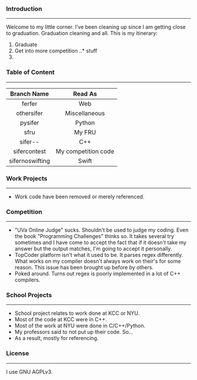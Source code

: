 ### Introduction
---
Welcome to my little corner. I’ve been cleaning up since I am getting close to graduation. Graduation cleaning and all.
This is my itinerary:
1. Graduate
2. Get into more competition
..* stuff
3. 


### Table of Content
---
| Branch Name      | Read As             |
|:----------------:|:-------------------:|
| ferfer           | Web                 |
| othersifer       | Miscellaneous       |
| pysifer          | Python              |
| sfru             | My FRU              |
| sifer--          | C++                 |
| sifercontest     | My competition code |
| sifernoswifting  | Swift               |

### Work Projects
---
* Work code have been removed or merely referenced. 

### Competition
--- 
* "UVa Online Judge" sucks. Shouldn't be used to judge my coding. Even the book "Programming Challenges" thinks so. It takes several try sometimes and I have come to accept the fact that if it doesn't take my answer but the output matches, I'm going to accept it personally.
* TopCoder platform isn't what it used to be. It parses regex differently. What works on my compiler doesn't always work on their's for some reason. This issue has been brought up before by others.
* Poked around. Turns out regex is poorly implemented in a lot of C++ compilers.

### School Projects
---
* School project relates to work done at KCC or NYU. 
* Most of the code at KCC were in C++. 
* Most of the work at NYU were done in C/C++/Python. 
* My professors said to not put up their code. So...
* As a result, mostly for referencing.  

### License
---
I use GNU AGPLv3. 
